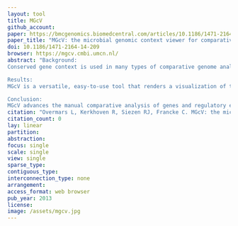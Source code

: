 ```yaml
---
layout: tool
title: MGcV
github_account:
paper: https://bmcgenomics.biomedcentral.com/articles/10.1186/1471-2164-14-209
paper_title: "MGcV: the microbial genomic context viewer for comparative genome analysis"
doi: 10.1186/1471-2164-14-209
browser: https://mgcv.cmbi.umcn.nl/
abstract: "Background:
Conserved gene context is used in many types of comparative genome analyses. It is used to provide leads on gene function, to guide the discovery of regulatory sequences, but also to aid in the reconstruction of metabolic networks. We present the Microbial Genomic context Viewer (MGcV), an interactive, web-based application tailored to strengthen the practice of manual comparative genome context analysis for bacteria.

Results:
MGcV is a versatile, easy-to-use tool that renders a visualization of the genomic context of any set of selected genes, genes within a phylogenetic tree, genomic segments, or regulatory elements. It is tailored to facilitate laborious tasks such as the interactive annotation of gene function, the discovery of regulatory elements, or the sequence-based reconstruction of gene regulatory networks. We illustrate that MGcV can be used in gene function annotation by visually integrating information on prokaryotic genes, like their annotation as available from NCBI with other annotation data such as Pfam domains, sub-cellular location predictions and gene-sequence characteristics such as GC content. We also illustrate the usefulness of the interactive features that allow the graphical selection of genes to facilitate data gathering (e.g. upstream regions, ID’s or annotation), in the analysis and reconstruction of transcription regulation. Moreover, putative regulatory elements and their corresponding scores or data from RNA-seq and microarray experiments can be uploaded, visualized and interpreted in (ranked-) comparative context maps. The ranked maps allow the interpretation of predicted regulatory elements and experimental data in light of each other.

Conclusion:
MGcV advances the manual comparative analysis of genes and regulatory elements by providing fast and flexible integration of gene related data combined with straightforward data retrieval. MGcV is available at http://mgcv.cmbi.ru.nl."
citation: "Overmars L, Kerkhoven R, Siezen RJ, Francke C. MGcV: the microbial genomic context viewer for comparative genome analysis. BMC Genomics. bmcgenomics.biomedcentral.com; 2013;14: 209."
citation_count: 0
lay: linear
partition:
abstraction:
focus: single
scale: single
view: single
sparse_type:
contiguous_type:
interconnection_type: none
arrangement:
access_format: web browser
pub_year: 2013
license:
image: /assets/mgcv.jpg
---
```

